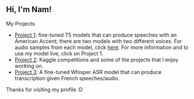 ## Hi, I'm Nam! 

My Projects

- [Project 1](https://github.com/bnam2103/T5-Text-to-Speech-US-English): fine-tuned T5 models that can produce speeches with an American Accent; there are two models with two different voices. For audio samples from each model, click [here](https://bnam2103.github.io/tts_t5/). For more information and to use my model live, click on Project 1. 
- [Project 2](https://github.com/bnam2103/Kaggle_competitions): Kaggle competitions and some of the projects that I enjoy working on.
- [Project 3](https://huggingface.co/nambn0321/ASR_french_3): A fine-tuned Whisper ASR model that can produce transcription given French speeches/audio. 

Thanks for visiting my profile :D
